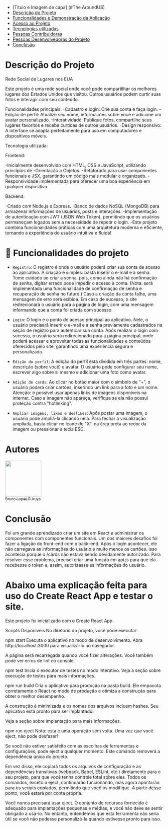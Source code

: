 - [Título e Imagem de capa] (#The AroundUS)
- [Descrição do Projeto](#descrição-do-projeto)
- [Funcionalidades e Demonstração da Aplicação](#funcionalidades-e-demonstração-da-aplicação)
- [Acesso ao Projeto](#acesso-ao-projeto)
- [Tecnologias utilizadas](#tecnologias-utilizadas)
- [Pessoas Contribuidoras](#pessoas-contribuidoras)
- [Pessoas Desenvolvedoras do Projeto](#pessoas-desenvolvedoras)
- [Conclusão](#conclusão)

# Descrição do Projeto

Rede Social de Lugares nos EUA

Este projeto é uma rede social onde você pode compartilhar os melhores lugares dos Estados Unidos que visitou. Outros usuários podem curtir suas fotos e interagir com seu conteúdo.

Funcionalidades principais:
-Cadastro e login: Crie sua conta e faça login.
-Edição de perfil: Atualize seu nome, informações sobre você e adicione um avatar personalizado.
-Interatividade: Publique fotos, compartilhe seus lugares favoritos e receba curtidas de outros usuários.
-Design responsivo: A interface se adapta perfeitamente para uso em computadores e dispositivos móveis.

Tecnologia utilizada:

Frontend:

-Inicialmente desenvolvido com HTML, CSS e JavaScript, utilizando princípios de -Orientação a Objetos.
-Refatorado para usar componentes funcionais e JSX, garantindo um código mais modular e organizado.
-Responsividade implementada para oferecer uma boa experiência em qualquer dispositivo.

Backend:

-Criado com Node.js e Express.
-Banco de dados NoSQL (MongoDB) para armazenar informações de usuários, posts e interações.
-Implementação de autenticação com JWT (JSON Web Token), permitindo que os usuários permaneçam logados sem a necessidade de repetir o login.
-Este projeto combina funcionalidades práticas com uma arquitetura moderna e eficiente, tornando a experiência do usuário intuitiva e fluida!

# :hammer: Funcionalidades do projeto

- `Registro`: 
 O registro é onde o usuário poderá criar sua conta de acesso ao aplicativo. A criação é simples: basta inserir o e-mail e a senha. Tome cuidado ao criar a senha, pois, como ainda não há confirmação de senha, digitar errado pode impedir o acesso à conta. (Nota: será implementada uma funcionalidade de confirmação de senha e recuperação de senha no futuro.)
Caso a criação da conta falhe, uma mensagem de erro será exibida. Em caso de sucesso, o site redirecionará o usuário para a página de login, com uma mensagem informando que a conta foi criada com sucesso.
- `Login`: 
  O login é o ponto de acesso principal ao aplicativo. Nele, o usuário precisará inserir o e-mail e a senha previamente cadastrados na seção de registro para autenticar sua conta.
Após realizar o login com sucesso, o usuário será redirecionado para a página principal, onde poderá acessar e aproveitar todas as funcionalidades e conteúdos oferecidos pelo site, garantindo uma experiência segura e personalizada.

- `Edição do perfil`: A edição do perfil está dividida em três partes: nome, descrição (sobre você) e avatar. O usuário pode configurar seu nome, escrever algo sobre si mesmo e adicionar uma foto como avatar.
- `Adição de cards`: Ao clicar no botão maior com o símbolo de “+”, o usuário poderá criar cartões, inserindo um link para a foto e um nome. Atenção: é possível usar apenas links de imagens disponíveis na internet. Caso a imagem não apareça, verifique se ela não possui proteção contra "hotlinking".
- `Ampliar imagens, likes e deslikes`: Após postar uma imagem, o usuário pode ampliá-la clicando nela. Para fechar a visualização ampliada, basta clicar no ícone de "X", na área preta ao redor da imagem ou pressionar a tecla ESC.


# Autores

 [<img loading="lazy" src="https://avatars.githubusercontent.com/u/114805570?s=400&u=a591c1f671119e0c150e6a5178465b744cd8c912&v=4" width=115><br><sub>Bruno Lopes FUruya</sub>](https://github.com/brnlf1990) 


# Conclusão

Foi um grande aprendizado criar um site em React e administrar os componentes com componentes funcionais. Um dos maiores desafios foi fazer a ligação do front-end com o back-end. Após o login acontecer, ele não carregava as informações do usuário e muito menos os cartões. Isso acontecia porque o /cards não estava sendo devidamente autorizado. Para resolver esse problema, precisei criar uma função em api.js para que ela recebesse o token e, assim, autorizasse as informações do usuário.

# Abaixo uma explicação feita para uso do Create React App e testar o site.

Este projeto foi inicializado com o Create React App.

Scripts Disponíveis
No diretório do projeto, você pode executar:

npm start
Executa o aplicativo no modo de desenvolvimento.
Abra http://localhost:3000 para visualizá-lo no navegador.

A página será recarregada quando você fizer alterações.
Você também pode ver erros de lint no console.

npm test
Inicia o executor de testes no modo interativo.
Veja a seção sobre execução de testes para mais informações.

npm run build
Cria o aplicativo para produção na pasta build.
Ele empacota corretamente o React no modo de produção e otimiza a construção para obter o melhor desempenho.

A construção é minimizada e os nomes dos arquivos incluem hashes.
Seu aplicativo está pronto para ser implantado!

Veja a seção sobre implantação para mais informações.

npm run eject
Nota: esta é uma operação sem volta. Uma vez que você eject, não pode desfazer!

Se você não estiver satisfeito com as escolhas de ferramentas e configurações, pode eject a qualquer momento. Este comando removerá a dependência única do projeto.

Em vez disso, ele copiará todos os arquivos de configuração e as dependências transitivas (webpack, Babel, ESLint, etc.) diretamente para o seu projeto, para que você tenha controle total sobre eles. Todos os comandos, exceto o eject, continuarão funcionando, mas agora apontarão para os scripts copiados, permitindo que você os modifique. A partir desse ponto, você estará por conta própria.

Você nunca precisará usar eject. O conjunto de recursos fornecido é adequado para implantações pequenas e médias, e você não deve se sentir obrigado a usá-lo. No entanto, entendemos que esta ferramenta não seria útil se você não pudesse personalizá-la quando estivesse pronto para isso.
